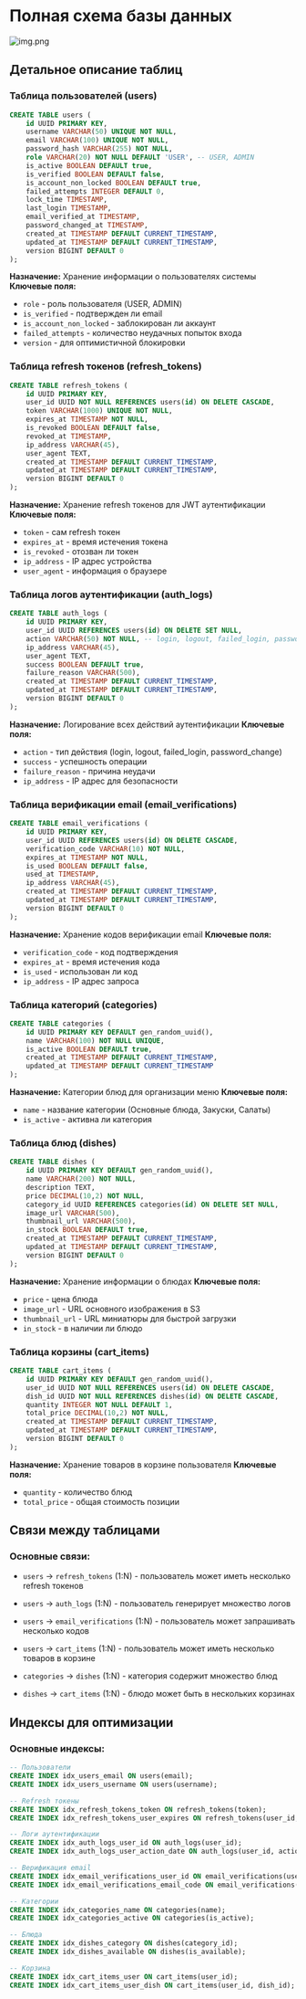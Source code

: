# Полная схема базы данных

![img.png](img/db_image.png)


## Детальное описание таблиц

### **Таблица пользователей (users)**

```sql
CREATE TABLE users (
    id UUID PRIMARY KEY,
    username VARCHAR(50) UNIQUE NOT NULL,
    email VARCHAR(100) UNIQUE NOT NULL,
    password_hash VARCHAR(255) NOT NULL,
    role VARCHAR(20) NOT NULL DEFAULT 'USER', -- USER, ADMIN
    is_active BOOLEAN DEFAULT true,
    is_verified BOOLEAN DEFAULT false,
    is_account_non_locked BOOLEAN DEFAULT true,
    failed_attempts INTEGER DEFAULT 0,
    lock_time TIMESTAMP,
    last_login TIMESTAMP,
    email_verified_at TIMESTAMP,
    password_changed_at TIMESTAMP,
    created_at TIMESTAMP DEFAULT CURRENT_TIMESTAMP,
    updated_at TIMESTAMP DEFAULT CURRENT_TIMESTAMP,
    version BIGINT DEFAULT 0
);
```

**Назначение:** Хранение информации о пользователях системы
**Ключевые поля:**
- `role` - роль пользователя (USER, ADMIN)
- `is_verified` - подтвержден ли email
- `is_account_non_locked` - заблокирован ли аккаунт
- `failed_attempts` - количество неудачных попыток входа
- `version` - для оптимистичной блокировки

### **Таблица refresh токенов (refresh_tokens)**

```sql
CREATE TABLE refresh_tokens (
    id UUID PRIMARY KEY,
    user_id UUID NOT NULL REFERENCES users(id) ON DELETE CASCADE,
    token VARCHAR(1000) UNIQUE NOT NULL,
    expires_at TIMESTAMP NOT NULL,
    is_revoked BOOLEAN DEFAULT false,
    revoked_at TIMESTAMP,
    ip_address VARCHAR(45),
    user_agent TEXT,
    created_at TIMESTAMP DEFAULT CURRENT_TIMESTAMP,
    updated_at TIMESTAMP DEFAULT CURRENT_TIMESTAMP,
    version BIGINT DEFAULT 0
);
```

**Назначение:** Хранение refresh токенов для JWT аутентификации
**Ключевые поля:**
- `token` - сам refresh токен
- `expires_at` - время истечения токена
- `is_revoked` - отозван ли токен
- `ip_address` - IP адрес устройства
- `user_agent` - информация о браузере

### **Таблица логов аутентификации (auth_logs)**

```sql
CREATE TABLE auth_logs (
    id UUID PRIMARY KEY,
    user_id UUID REFERENCES users(id) ON DELETE SET NULL,
    action VARCHAR(50) NOT NULL, -- login, logout, failed_login, password_change.
    ip_address VARCHAR(45),
    user_agent TEXT,
    success BOOLEAN DEFAULT true,
    failure_reason VARCHAR(500),
    created_at TIMESTAMP DEFAULT CURRENT_TIMESTAMP,
    updated_at TIMESTAMP DEFAULT CURRENT_TIMESTAMP,
    version BIGINT DEFAULT 0
);
```

**Назначение:** Логирование всех действий аутентификации
**Ключевые поля:**
- `action` - тип действия (login, logout, failed_login, password_change)
- `success` - успешность операции
- `failure_reason` - причина неудачи
- `ip_address` - IP адрес для безопасности

### **Таблица верификации email (email_verifications)**

```sql
CREATE TABLE email_verifications (
    id UUID PRIMARY KEY,
    user_id UUID REFERENCES users(id) ON DELETE CASCADE,
    verification_code VARCHAR(10) NOT NULL,
    expires_at TIMESTAMP NOT NULL,
    is_used BOOLEAN DEFAULT false,
    used_at TIMESTAMP,
    ip_address VARCHAR(45),
    created_at TIMESTAMP DEFAULT CURRENT_TIMESTAMP,
    updated_at TIMESTAMP DEFAULT CURRENT_TIMESTAMP,
    version BIGINT DEFAULT 0
);
```

**Назначение:** Хранение кодов верификации email
**Ключевые поля:**
- `verification_code` - код подтверждения
- `expires_at` - время истечения кода
- `is_used` - использован ли код
- `ip_address` - IP адрес запроса

### **Таблица категорий (categories)**

```sql
CREATE TABLE categories (
    id UUID PRIMARY KEY DEFAULT gen_random_uuid(),
    name VARCHAR(100) NOT NULL UNIQUE,
    is_active BOOLEAN DEFAULT true,
    created_at TIMESTAMP DEFAULT CURRENT_TIMESTAMP,
    updated_at TIMESTAMP DEFAULT CURRENT_TIMESTAMP
);
```

**Назначение:** Категории блюд для организации меню
**Ключевые поля:**
- `name` - название категории (Основные блюда, Закуски, Салаты)
- `is_active` - активна ли категория

### **Таблица блюд (dishes)**

```sql
CREATE TABLE dishes (
    id UUID PRIMARY KEY DEFAULT gen_random_uuid(),
    name VARCHAR(200) NOT NULL,
    description TEXT,
    price DECIMAL(10,2) NOT NULL,
    category_id UUID REFERENCES categories(id) ON DELETE SET NULL,
    image_url VARCHAR(500),
    thumbnail_url VARCHAR(500),
    in_stock BOOLEAN DEFAULT true,
    created_at TIMESTAMP DEFAULT CURRENT_TIMESTAMP,
    updated_at TIMESTAMP DEFAULT CURRENT_TIMESTAMP,
    version BIGINT DEFAULT 0
);
```

**Назначение:** Хранение информации о блюдах
**Ключевые поля:**
- `price` - цена блюда
- `image_url` - URL основного изображения в S3
- `thumbnail_url` - URL миниатюры для быстрой загрузки
- `in_stock` - в наличии ли блюдо 

### **Таблица корзины (cart_items)**

```sql
CREATE TABLE cart_items (
    id UUID PRIMARY KEY DEFAULT gen_random_uuid(),
    user_id UUID NOT NULL REFERENCES users(id) ON DELETE CASCADE,
    dish_id UUID NOT NULL REFERENCES dishes(id) ON DELETE CASCADE,
    quantity INTEGER NOT NULL DEFAULT 1,
    total_price DECIMAL(10,2) NOT NULL,
    created_at TIMESTAMP DEFAULT CURRENT_TIMESTAMP,
    updated_at TIMESTAMP DEFAULT CURRENT_TIMESTAMP,
    version BIGINT DEFAULT 0
);
```

**Назначение:** Хранение товаров в корзине пользователя
**Ключевые поля:**
- `quantity` - количество блюд
- `total_price` - общая стоимость позиции


## Связи между таблицами

### **Основные связи:**
- `users` → `refresh_tokens` (1:N) - пользователь может иметь несколько refresh токенов
- `users` → `auth_logs` (1:N) - пользователь генерирует множество логов
- `users` → `email_verifications` (1:N) - пользователь может запрашивать несколько кодов
- `users` → `cart_items` (1:N) - пользователь может иметь несколько товаров в корзине

- `categories` → `dishes` (1:N) - категория содержит множество блюд
- `dishes` → `cart_items` (1:N) - блюдо может быть в нескольких корзинах

## Индексы для оптимизации

### **Основные индексы:**
```sql
-- Пользователи
CREATE INDEX idx_users_email ON users(email);
CREATE INDEX idx_users_username ON users(username);

-- Refresh токены
CREATE INDEX idx_refresh_tokens_token ON refresh_tokens(token);
CREATE INDEX idx_refresh_tokens_user_expires ON refresh_tokens(user_id, expires_at) WHERE is_revoked = false;

-- Логи аутентификации
CREATE INDEX idx_auth_logs_user_id ON auth_logs(user_id);
CREATE INDEX idx_auth_logs_user_action_date ON auth_logs(user_id, action, created_at);

-- Верификация email
CREATE INDEX idx_email_verifications_user_id ON email_verifications(user_id);
CREATE INDEX idx_email_verifications_email_code ON email_verifications(user_id, verification_code) WHERE is_used = false;

-- Категории
CREATE INDEX idx_categories_name ON categories(name);
CREATE INDEX idx_categories_active ON categories(is_active);

-- Блюда
CREATE INDEX idx_dishes_category ON dishes(category_id);
CREATE INDEX idx_dishes_available ON dishes(is_available);

-- Корзина
CREATE INDEX idx_cart_items_user ON cart_items(user_id);
CREATE INDEX idx_cart_items_user_dish ON cart_items(user_id, dish_id);
```